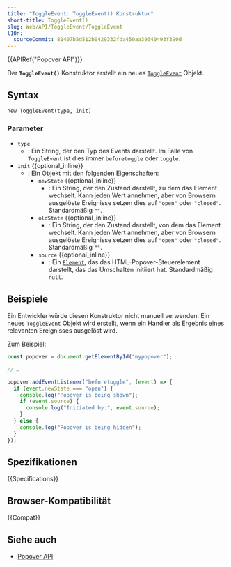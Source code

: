 ```yaml
---
title: "ToggleEvent: ToggleEvent() Konstruktor"
short-title: ToggleEvent()
slug: Web/API/ToggleEvent/ToggleEvent
l10n:
  sourceCommit: 81407b5d512b0429332fda450aa39340493f390d
---
```


{{APIRef("Popover API")}}

Der **`ToggleEvent()`** Konstruktor erstellt ein neues [`ToggleEvent`](/de/docs/Web/API/ToggleEvent) Objekt.

## Syntax

```js-nolint
new ToggleEvent(type, init)
```

### Parameter

- `type`
  - : Ein String, der den Typ des Events darstellt. Im Falle von `ToggleEvent` ist dies immer `beforetoggle` oder `toggle`.
- `init` {{optional_inline}}
  - : Ein Objekt mit den folgenden Eigenschaften:
    - `newState` {{optional_inline}}
      - : Ein String, der den Zustand darstellt, zu dem das Element wechselt. Kann jeden Wert annehmen, aber von Browsern ausgelöste Ereignisse setzen dies auf `"open"` oder `"closed"`. Standardmäßig `""`.
    - `oldState` {{optional_inline}}
      - : Ein String, der den Zustand darstellt, von dem das Element wechselt. Kann jeden Wert annehmen, aber von Browsern ausgelöste Ereignisse setzen dies auf `"open"` oder `"closed"`. Standardmäßig `""`.
    - `source` {{optional_inline}}
      - : Ein [`Element`](/de/docs/Web/API/Element), das das HTML-Popover-Steuerelement darstellt, das das Umschalten initiiert hat. Standardmäßig `null`.

## Beispiele

Ein Entwickler würde diesen Konstruktor nicht manuell verwenden. Ein neues `ToggleEvent` Objekt wird erstellt, wenn ein Handler als Ergebnis eines relevanten Ereignisses ausgelöst wird.

Zum Beispiel:

```js
const popover = document.getElementById("mypopover");

// …

popover.addEventListener("beforetoggle", (event) => {
  if (event.newState === "open") {
    console.log("Popover is being shown");
    if (event.source) {
      console.log("Initiated by:", event.source);
    }
  } else {
    console.log("Popover is being hidden");
  }
});
```

## Spezifikationen

{{Specifications}}

## Browser-Kompatibilität

{{Compat}}

## Siehe auch

- [Popover API](/de/docs/Web/API/Popover_API)
